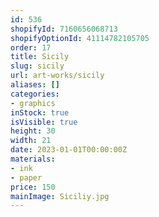 ```yaml
---
id: 536
shopifyId: 7160656068713
shopifyOptionId: 41114782105705
order: 17
title: Sicily
slug: sicily
url: art-works/sicily
aliases: []
categories:
- graphics
inStock: true
isVisible: true
height: 30
width: 21
date: 2023-01-01T00:00:00Z
materials:
- ink
- paper
price: 150
mainImage: Siciliy.jpg
---
```

